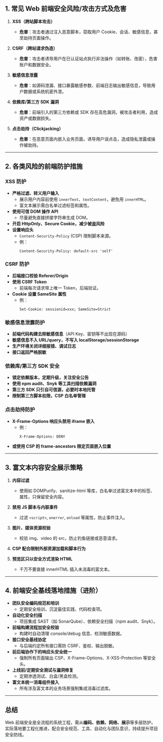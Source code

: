 ## 1. 常见 Web 前端安全风险/攻击方式及危害

1. **XSS（跨站脚本攻击）**

   - **危害**：攻击者通过注入恶意脚本，窃取用户 Cookie、会话、敏感信息，甚至劫持页面操作。

2. **CSRF（跨站请求伪造）**

   - **危害**：攻击者诱导用户在已认证站点执行非法操作（如转账、改密），危害账户和数据安全。

3. **敏感信息泄露**

   - **危害**：如源码泄漏、接口暴露敏感参数、前端日志输出敏感信息，导致用户数据或系统机密外泄。

4. **依赖库/第三方 SDK 漏洞**

   - **危害**：前端引入的第三方依赖或 SDK 存在高危漏洞，被攻击者利用，造成资产或数据损失。

5. **点击劫持（Clickjacking）**
   - **危害**：在恶意页面内嵌入业务页面，诱导用户误点击，造成隐私泄露或操作被劫持。

---

## 2. 各类风险的前端防护措施

### XSS 防护

- **严格过滤、转义用户输入**
  - 展示用户内容前使用 `innerText`、`textContent`，避免用 `innerHTML`。
  - 富文本展示需白名单过滤标签和属性。
- **使用可信 DOM 操作 API**
  - 尽量避免直接拼接字符串生成 DOM。
- **开启 HttpOnly、Secure Cookie，减少被盗风险**
- **设置响应头**
  - `Content-Security-Policy` (CSP) 限制脚本来源。
  - 例：
    ```http
    Content-Security-Policy: default-src 'self'
    ```

### CSRF 防护

- **后端接口校验 Referer/Origin**
- **使用 CSRF Token**
  - 前端每次请求带上唯一 Token，后端验证。
- **Cookie 设置 SameSite 属性**
  - 例：
    ```http
    Set-Cookie: sessionid=xxx; SameSite=Strict
    ```

### 敏感信息泄露防护

- **前端代码构建去除敏感信息**（API Key、密钥等不出现在源码）
- **敏感信息不入 URL/query，不写入 localStorage/sessionStorage**
- **生产环境关闭详细报错、调试日志**
- **接口返回严格脱敏**

### 依赖库/第三方 SDK 安全

- **锁定依赖版本，定期升级，关注安全公告**
- **使用 npm audit、Snyk 等工具扫描依赖漏洞**
- **第三方 SDK 只引自可信源，必要时本地托管**
- **限制第三方脚本权限，CSP 白名单管理**

### 点击劫持防护

- **X-Frame-Options 响应头禁用 iframe 嵌入**
  - 例：
    ```http
    X-Frame-Options: DENY
    ```
- **或使用 CSP 的 frame-ancestors 限定页面嵌入位置**

---

## 3. 富文本内容安全展示策略

1. **内容过滤**

   - 使用如 DOMPurify、sanitize-html 等库，白名单过滤富文本中的标签、属性，只保留安全内容。

2. **禁用 JS 脚本与内联事件**

   - 过滤 `<script>`, `onerror`, `onload` 等属性，防止事件注入。

3. **图片、媒体资源校验**

   - 校验 img、video 的 src，防止钓鱼链接或恶意请求。

4. **CSP 配合限制外部资源加载和脚本行为**

5. **预览区只以安全方式渲染 HTML**
   - 千万不要直接 innerHTML 插入未消毒的富文本。

---

## 4. 前端安全基线落地措施（进阶）

- **团队安全编码规范和培训**
  - 定期安全培训，沉淀最佳实践、代码检查项。
- **自动化安全扫描**
  - 项目集成 SAST（如 SonarQube）、依赖安全扫描（npm audit、Snyk）。
- **前端构建流程加安全校验**
  - 构建时自动清理 console/debug 信息、检测敏感数据。
- **接口安全基线协定**
  - 与后端约定所有接口需防 CSRF、鉴权、输出脱敏。
- **前后端协作下的响应头安全统一**
  - 强制所有页面输出 CSP、X-Frame-Options、X-XSS-Protection 等安全头。
- **上线前/定期安全测试与漏洞修复**
  - 定期渗透测试、白盒/黑盒检测。
- **富文本统一消毒组件接入**
  - 所有涉及富文本的业务场景强制集成消毒过滤库。

---

## 总结

Web 前端安全是全流程的系统工程，需从**编码、依赖、网络、展示**等多层防护。实际落地要工程化推进，配合安全规范、工具、自动化与团队意识，持续提升项目安全防线。

